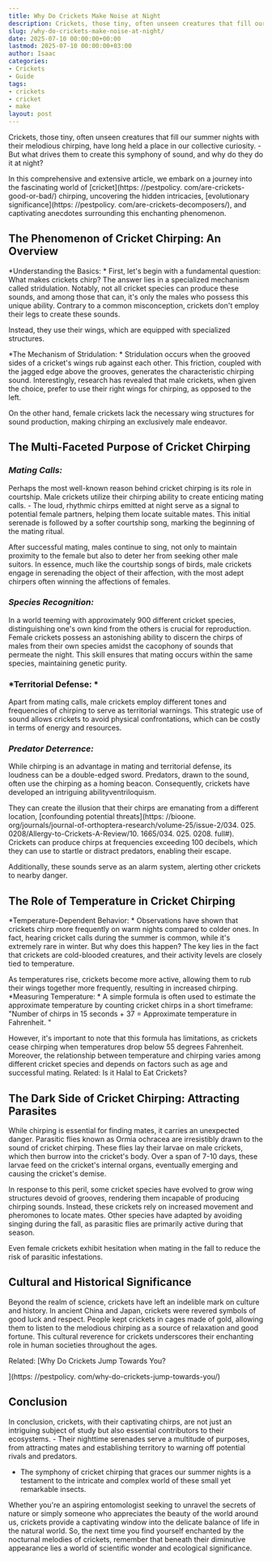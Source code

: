 ```yaml
---
title: Why Do Crickets Make Noise at Night
description: Crickets, those tiny, often unseen creatures that fill our summer nights with their melodious chirping, have long held a place in our collective curiosity. -...
slug: /why-do-crickets-make-noise-at-night/
date: 2025-07-10 00:00:00+00:00
lastmod: 2025-07-10 00:00:00+03:00
author: Isaac
categories:
- Crickets
- Guide
tags:
- crickets
- cricket
- make
layout: post
---
```


Crickets, those tiny, often unseen creatures that fill our summer nights with their melodious chirping, have long held a place in our collective curiosity. - But what drives them to create this symphony of sound, and why do they do it at night?

In this comprehensive and extensive article, we embark on a journey into the fascinating world of [cricket](https: //pestpolicy. com/are-crickets-good-or-bad/) chirping, uncovering the hidden intricacies, [evolutionary significance](https: //pestpolicy. com/are-crickets-decomposers/), and captivating anecdotes surrounding this enchanting phenomenon.

##  **The Phenomenon of Cricket Chirping: An Overview**

*Understanding the Basics: * First, let's begin with a fundamental question: What makes crickets chirp? The answer lies in a specialized mechanism called stridulation. Notably, not all cricket species can produce these sounds, and among those that can, it's only the males who possess this unique ability. Contrary to a common misconception, crickets don't employ their legs to create these sounds.

Instead, they use their wings, which are equipped with specialized structures.

*The Mechanism of Stridulation: * Stridulation occurs when the grooved sides of a cricket's wings rub against each other. This friction, coupled with the jagged edge above the grooves, generates the characteristic chirping sound. Interestingly, research has revealed that male crickets, when given the choice, prefer to use their right wings for chirping, as opposed to the left.

On the other hand, female crickets lack the necessary wing structures for sound production, making chirping an exclusively male endeavor.

##  **The Multi-Faceted Purpose of Cricket Chirping**

###  *Mating Calls:*

Perhaps the most well-known reason behind cricket chirping is its role in courtship. Male crickets utilize their chirping ability to create enticing mating calls. - The loud, rhythmic chirps emitted at night serve as a signal to potential female partners, helping them locate suitable mates. This initial serenade is followed by a softer courtship song, marking the beginning of the mating ritual.

After successful mating, males continue to sing, not only to maintain proximity to the female but also to deter her from seeking other male suitors. In essence, much like the courtship songs of birds, male crickets engage in serenading the object of their affection, with the most adept chirpers often winning the affections of females.

###  *Species Recognition:*

In a world teeming with approximately 900 different cricket species, distinguishing one's own kind from the others is crucial for reproduction. Female crickets possess an astonishing ability to discern the chirps of males from their own species amidst the cacophony of sounds that permeate the night. This skill ensures that mating occurs within the same species, maintaining genetic purity.

###  *Territorial Defense: *

Apart from mating calls, male crickets employ different tones and frequencies of chirping to serve as territorial warnings. This strategic use of sound allows crickets to avoid physical confrontations, which can be costly in terms of energy and resources.

###  *Predator Deterrence:*

While chirping is an advantage in mating and territorial defense, its loudness can be a double-edged sword. Predators, drawn to the sound, often use the chirping as a homing beacon. Consequently, crickets have developed an intriguing abilityventriloquism.

They can create the illusion that their chirps are emanating from a different location, [confounding potential threats](https: //bioone. org/journals/journal-of-orthoptera-research/volume-25/issue-2/034. 025. 0208/Allergy-to-Crickets-A-Review/10. 1665/034. 025. 0208. full#). Crickets can produce chirps at frequencies exceeding 100 decibels, which they can use to startle or distract predators, enabling their escape.

Additionally, these sounds serve as an alarm system, alerting other crickets to nearby danger.

##  **The Role of Temperature in Cricket Chirping**

*Temperature-Dependent Behavior: * Observations have shown that crickets chirp more frequently on warm nights compared to colder ones. In fact, hearing cricket calls during the summer is common, while it's extremely rare in winter. But why does this happen? The key lies in the fact that crickets are cold-blooded creatures, and their activity levels are closely tied to temperature.

As temperatures rise, crickets become more active, allowing them to rub their wings together more frequently, resulting in increased chirping. *Measuring Temperature: * A simple formula is often used to estimate the approximate temperature by counting cricket chirps in a short timeframe: "Number of chirps in 15 seconds + 37 = Approximate temperature in Fahrenheit. "

However, it's important to note that this formula has limitations, as crickets cease chirping when temperatures drop below 55 degrees Fahrenheit. Moreover, the relationship between temperature and chirping varies among different cricket species and depends on factors such as age and successful mating. Related: Is it Halal to Eat Crickets?

##  **The Dark Side of Cricket Chirping: Attracting Parasites**

While chirping is essential for finding mates, it carries an unexpected danger. Parasitic flies known as Ormia ochracea are irresistibly drawn to the sound of cricket chirping. These flies lay their larvae on male crickets, which then burrow into the cricket's body. Over a span of 7-10 days, these larvae feed on the cricket's internal organs, eventually emerging and causing the cricket's demise.

In response to this peril, some cricket species have evolved to grow wing structures devoid of grooves, rendering them incapable of producing chirping sounds. Instead, these crickets rely on increased movement and pheromones to locate mates. Other species have adapted by avoiding singing during the fall, as parasitic flies are primarily active during that season.

Even female crickets exhibit hesitation when mating in the fall to reduce the risk of parasitic infestations.

##  **Cultural and Historical Significance**

Beyond the realm of science, crickets have left an indelible mark on culture and history. In ancient China and Japan, crickets were revered symbols of good luck and respect. People kept crickets in cages made of gold, allowing them to listen to the melodious chirping as a source of relaxation and good fortune. This cultural reverence for crickets underscores their enchanting role in human societies throughout the ages.

Related: [Why Do Crickets Jump Towards You?

](https: //pestpolicy. com/why-do-crickets-jump-towards-you/)

##  **Conclusion**

In conclusion, crickets, with their captivating chirps, are not just an intriguing subject of study but also essential contributors to their ecosystems. - Their nighttime serenades serve a multitude of purposes, from attracting mates and establishing territory to warning off potential rivals and predators.

- The symphony of cricket chirping that graces our summer nights is a testament to the intricate and complex world of these small yet remarkable insects.

Whether you're an aspiring entomologist seeking to unravel the secrets of nature or simply someone who appreciates the beauty of the world around us, crickets provide a captivating window into the delicate balance of life in the natural world. So, the next time you find yourself enchanted by the nocturnal melodies of crickets, remember that beneath their diminutive appearance lies a world of scientific wonder and ecological significance.
